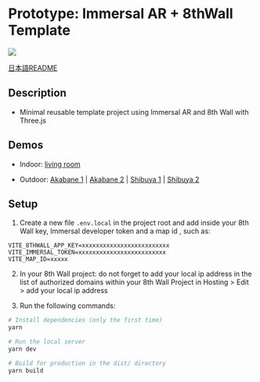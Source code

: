 # Prototype: Immersal AR + 8thWall Template
![](immersal.gif)

[日本語README](readme_jp.md)

## Description

- Minimal reusable template project using Immersal AR and 8th Wall with Three.js

## Demos

- Indoor: [living room](https://youtu.be/jEivuCRbyJ8)

- Outdoor: [Akabane 1](https://twitter.com/Alex_dg_dev/status/1606191289334054912) | [Akabane 2](https://www.youtube.com/shorts/ex6uKcpv-zo) | [Shibuya 1](https://twitter.com/Alex_dg_dev/status/1611259886565994497) | [Shibuya 2](https://twitter.com/Alex_dg_dev/status/1611260743672016897)


## Setup

1. Create a new file `.env.local` in the project root and add inside your 8th Wall key, Immersal developer token and a map id , such as:

```
VITE_8THWALL_APP_KEY=xxxxxxxxxxxxxxxxxxxxxxxxx
VITE_IMMERSAL_TOKEN=xxxxxxxxxxxxxxxxxxxxxxxxx
VITE_MAP_ID=xxxxx
```

2. In your 8th Wall project: do not forget to add your local ip address in the list of authorized domains within your 8th Wall Project in Hosting > Edit > add your local ip address

3. Run the following commands:

```bash
# Install dependencies (only the first time)
yarn

# Run the local server
yarn dev

# Build for production in the dist/ directory
yarn build
```
